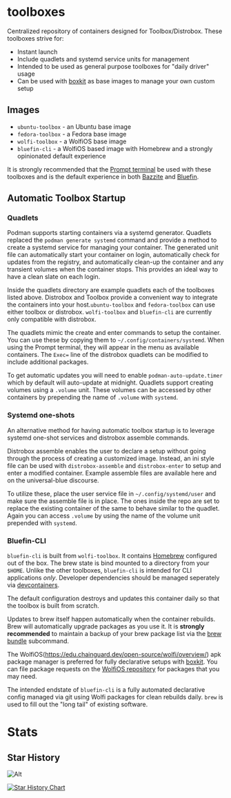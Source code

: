 # toolboxes

Centralized repository of containers designed for Toolbox/Distrobox. These toolboxes strive for:

- Instant launch
- Include quadlets and systemd service units for management
- Intended to be used as general purpose toolboxes for "daily driver" usage
- Can be used with [boxkit](https://github.com/ublue-os/boxkit) as base images to manage your own custom setup

## Images

- `ubuntu-toolbox` - an Ubuntu base image
- `fedora-toolbox` - a Fedora base image
- `wolfi-toolbox` - a WolfiOS base image
- `bluefin-cli` - a WolfiOS based image with Homebrew and a strongly opinionated default experience

It is strongly recommended that the [Prompt terminal](https://gitlab.gnome.org/chergert/prompt) be used with these toolboxes and is the default experience in both [Bazzite](https://bazzite.gg) and [Bluefin](https://projectbluefin.io).

## Automatic Toolbox Startup

### Quadlets

Podman supports starting containers via a systemd generator. Quadlets replaced the `podman generate systemd` command and provide a method to create a systemd service for managing your container. The generated unit file can automatically start your container on login, automatically check for updates from the registry, and automatically clean-up the container and any transient volumes when the container stops. This provides an ideal way to have a clean slate on each login.

Inside the quadlets directory are example quadlets each of the toolboxes listed above. Distrobox and Toolbox provide a convenient way to integrate the containers into your host.`ubuntu-toolbox` and `fedora-toolbox` can use either toolbox or distrobox. `wolfi-toolbox` and `bluefin-cli` are currently only compatible with distrobox. 

The quadlets mimic the create and enter commands to setup the container. You can use these by copying them to `~/.config/containers/systemd`. When using the Prompt terminal, they will appear in the menu as available containers. The `Exec=` line of the distrobox quadlets can be modified to include additional packages.

To get automatic updates you will need to enable `podman-auto-update.timer` which by default will auto-update at midnight. Quadlets support creating volumes using a `.volume` unit. These volumes can be accessed by other containers by prepending the name of `.volume` with `systemd`.

### Systemd one-shots

An alternative method for having automatic toolbox startup is to leverage systemd one-shot services and distrobox assemble commands.

Distrobox assemble enables the user to declare a setup without going through the process of creating a customized image. Instead, an ini style file can be used with `distrobox-assemble` and `distrobox-enter` to setup and enter a modified container. Example assemble files are available here and on the universal-blue discourse.

To utilize these, place the user service file in `~/.config/systemd/user` and make sure the assemble file is in place. The ones inside the repo are set to replace the existing container of the same to behave similar to the quadlet. Again you can access `.volume` by using the name of the volume unit prepended with `systemd`.

### Bluefin-CLI

`bluefin-cli` is built from `wolfi-toolbox`. It contains [Homebrew](https://brew.sh/) configured out of the box. The brew state is bind mounted to a directory from your `$HOME`. Unlike the other toolboxes, `bluefin-cli` is intended for CLI applications _only_. Developer dependencies should be managed seperately via [devcontainers](https://github.com/devcontainers).  

The default configuration destroys and updates this container daily so that the toolbox is built from scratch.

Updates to brew itself happen automatically when the container rebuilds. Brew will automatically upgrade packages as you use it. It is **strongly recommended** to maintain a backup of your brew package list via the [brew bundle](https://docs.brew.sh/Manpage#bundle-subcommand) subcommand.  

The WolfiOS(https://edu.chainguard.dev/open-source/wolfi/overview/) apk package manager is preferred for fully declarative setups with [boxkit](https://github.com/ublue-os/boxkit). You can file package requests on the [WolfiOS repository](https://github.com/wolfi-dev/) for packages that you may need. 

The intended endstate of `bluefin-cli` is a fully automated declarative config managed via git using Wolfi packages for clean rebuilds daily. `brew` is used to fill out the "long tail" of existing software.

# Stats

## Star History

![Alt](https://repobeats.axiom.co/api/embed/7c5f037d792c6deb1946e5bc040f64a0fc8abeab.svg "Repobeats analytics image")

<a href="https://star-history.com/#ublue-os/toolboxes&Date">
  <picture>
    <source media="(prefers-color-scheme: dark)" srcset="https://api.star-history.com/svg?repos=ublue-os/toolboxes&type=Date&theme=dark" />
    <source media="(prefers-color-scheme: light)" srcset="https://api.star-history.com/svg?repos=ublue-os/toolboxes&type=Date" />
    <img alt="Star History Chart" src="https://api.star-history.com/svg?repos=ublue-os/toolboxes&type=Date" />
  </picture>
</a>